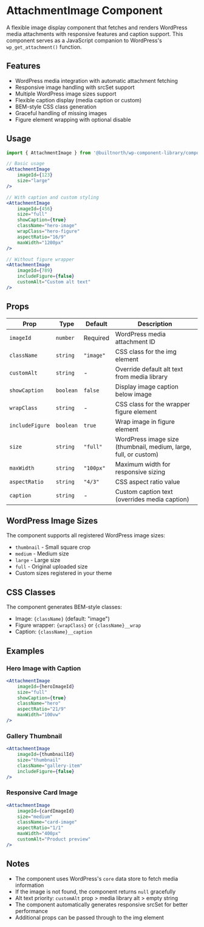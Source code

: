 # AttachmentImage Component

A flexible image display component that fetches and renders WordPress media attachments with responsive features and caption support. This component serves as a JavaScript companion to WordPress's `wp_get_attachment()` function.

## Features

- WordPress media integration with automatic attachment fetching
- Responsive image handling with srcSet support
- Multiple WordPress image sizes support
- Flexible caption display (media caption or custom)
- BEM-style CSS class generation
- Graceful handling of missing images
- Figure element wrapping with optional disable

## Usage

```jsx
import { AttachmentImage } from '@builtnorth/wp-component-library/components/attachment-image';

// Basic usage
<AttachmentImage 
    imageId={123} 
    size="large"
/>

// With caption and custom styling
<AttachmentImage
    imageId={456}
    size="full"
    showCaption={true}
    className="hero-image"
    wrapClass="hero-figure"
    aspectRatio="16/9"
    maxWidth="1200px"
/>

// Without figure wrapper
<AttachmentImage
    imageId={789}
    includeFigure={false}
    customAlt="Custom alt text"
/>
```

## Props

| Prop | Type | Default | Description |
|------|------|---------|-------------|
| `imageId` | `number` | Required | WordPress media attachment ID |
| `className` | `string` | `"image"` | CSS class for the img element |
| `customAlt` | `string` | - | Override default alt text from media library |
| `showCaption` | `boolean` | `false` | Display image caption below image |
| `wrapClass` | `string` | - | CSS class for the wrapper figure element |
| `includeFigure` | `boolean` | `true` | Wrap image in figure element |
| `size` | `string` | `"full"` | WordPress image size (thumbnail, medium, large, full, or custom) |
| `maxWidth` | `string` | `"100px"` | Maximum width for responsive sizing |
| `aspectRatio` | `string` | `"4/3"` | CSS aspect ratio value |
| `caption` | `string` | - | Custom caption text (overrides media caption) |

## WordPress Image Sizes

The component supports all registered WordPress image sizes:
- `thumbnail` - Small square crop
- `medium` - Medium size
- `large` - Large size
- `full` - Original uploaded size
- Custom sizes registered in your theme

## CSS Classes

The component generates BEM-style classes:
- Image: `{className}` (default: "image")
- Figure wrapper: `{wrapClass}` or `{className}__wrap`
- Caption: `{className}__caption`

## Examples

### Hero Image with Caption
```jsx
<AttachmentImage
    imageId={heroImageId}
    size="full"
    showCaption={true}
    className="hero"
    aspectRatio="21/9"
    maxWidth="100vw"
/>
```

### Gallery Thumbnail
```jsx
<AttachmentImage
    imageId={thumbnailId}
    size="thumbnail"
    className="gallery-item"
    includeFigure={false}
/>
```

### Responsive Card Image
```jsx
<AttachmentImage
    imageId={cardImageId}
    size="medium"
    className="card-image"
    aspectRatio="1/1"
    maxWidth="400px"
    customAlt="Product preview"
/>
```

## Notes

- The component uses WordPress's `core` data store to fetch media information
- If the image is not found, the component returns `null` gracefully
- Alt text priority: `customAlt` prop > media library alt > empty string
- The component automatically generates responsive srcSet for better performance
- Additional props can be passed through to the img element